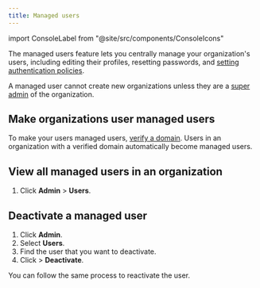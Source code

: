 ```yaml
---
title: Managed users
---
```


import ConsoleLabel from "@site/src/components/ConsoleIcons"

The managed users feature lets you centrally manage your organization's users, including editing their profiles, resetting passwords, and [setting authentication policies](/docs/platform/howto/set-authentication-policies).

A managed user cannot create new organizations
unless they are a [super admin](/docs/platform/howto/make-super-admin) of the organization.

## Make organizations user managed users

To make your users managed users, [verify a domain](/docs/platform/howto/manage-domains).
Users in an organization with a verified domain automatically become managed users.

## View all managed users in an organization

1. Click **Admin** > **Users**.

## Deactivate a managed user

1. Click **Admin**.
1. Select **Users**.
1. Find the user that you want to deactivate.
1. Click <ConsoleLabel name="actions"/> > **Deactivate**.

You can follow the same process to reactivate the user.
